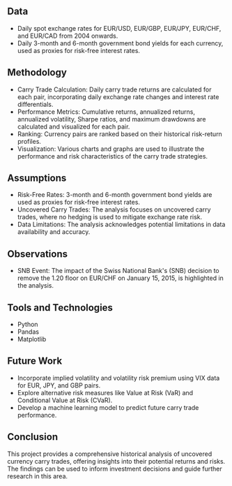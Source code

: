 ## Data

* Daily spot exchange rates for EUR/USD, EUR/GBP, EUR/JPY, EUR/CHF, and EUR/CAD from 2004 onwards.
* Daily 3-month and 6-month government bond yields for each currency, used as proxies for risk-free interest rates.

## Methodology

* Carry Trade Calculation: Daily carry trade returns are calculated for each pair, incorporating daily exchange rate changes and interest rate differentials.
* Performance Metrics: Cumulative returns, annualized returns, annualized volatility, Sharpe ratios, and maximum drawdowns are calculated and visualized for each pair.
* Ranking: Currency pairs are ranked based on their historical risk-return profiles.
* Visualization: Various charts and graphs are used to illustrate the performance and risk characteristics of the carry trade strategies.

## Assumptions

* Risk-Free Rates: 3-month and 6-month government bond yields are used as proxies for risk-free interest rates.
* Uncovered Carry Trades: The analysis focuses on uncovered carry trades, where no hedging is used to mitigate exchange rate risk.
* Data Limitations: The analysis acknowledges potential limitations in data availability and accuracy.

## Observations

* SNB Event: The impact of the Swiss National Bank's (SNB) decision to remove the 1.20 floor on EUR/CHF on January 15, 2015, is highlighted in the analysis.

## Tools and Technologies

* Python
* Pandas
* Matplotlib

## Future Work

* Incorporate implied volatility and volatility risk premium using VIX data for EUR, JPY, and GBP pairs.
* Explore alternative risk measures like Value at Risk (VaR) and Conditional Value at Risk (CVaR).
* Develop a machine learning model to predict future carry trade performance.

## Conclusion

This project provides a comprehensive historical analysis of uncovered currency carry trades, offering insights into their potential returns and risks. The findings can be used to inform investment decisions and guide further research in this area.
